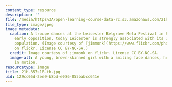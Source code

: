 ```yaml
---
content_type: resource
description: ''
file: /media/https%3A/open-learning-course-data-rc.s3.amazonaws.com/21h-357-south-asian-migrations-spring-2018/129cc05d2ee9b8bde086055babcc641e_21H-357s18-th.jpg
file_type: image/jpeg
image_metadata:
  caption: A troupe dances at the Leicester Belgrave Mela Festival in England. Despite
    early opposition, today Leicester is strongly associated with its Indian heritage
    population. (Image courtesy of [jimmonk](https://www.flickr.com/photos/jimmonk/15000887567/in/photolist-oRztfx-fLAbCT-fLAbrB-oRztkH-oRyoMD-fLSJc7-p92L3C-p8NboD-fLAbiX-p92LdY-oRyoQ4-oRztZP-oRyobD-fLSHs5-p8NbFx-p92JyW-p94FDM-fLSJgm-p8NaRg-fLAbek-p94DWi-fLSHXJ-p92KDS-fLAbr8-p92Jph-p72DaL-oRzsWB-cxBAnQ-p72CpY-oRyW5u-cxBA3J-fLSJ9f-fLSJeo-p72E9u-fLAbPD-fLSJio-fLAbGH-fLAb6a-fLSJ4G-fLSJ5S-oRztNX-p72DCE-oRzsFr-p92JeY-fLAbzn-fLSJ4y-fLSHZU-fLAbn2-fLAbk2-fLAbgk)
    on flickr. License CC BY-NC-SA.)
  credit: Image courtesy of jimmonk on flickr. License CC BY-NC-SA.
  image-alt: A young, brown-skinned girl with a smiling face dances, her long hair
    in motion.
resourcetype: Image
title: 21H-357s18-th.jpg
uid: 129cc05d-2ee9-b8bd-e086-055babcc641e
---
```


